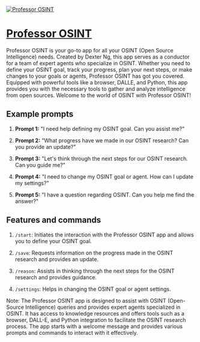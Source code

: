 [![Professor OSINT](https://files.oaiusercontent.com/file-7EocZGNzQbd0KprowvFO0NMW?se=2123-10-17T18%3A06%3A14Z&sp=r&sv=2021-08-06&sr=b&rscc=max-age%3D31536000%2C%20immutable&rscd=attachment%3B%20filename%3De6d0562a-eab2-433f-ac80-5ea9a913aeed.png&sig=wKSvV77gd2oqPNMlsdqkW50rAJ7iTXws4i7Cv6aw5JU%3D)](https://chat.openai.com/g/g-zjVOYcpoj-professor-osint)

# [Professor OSINT](https://chat.openai.com/g/g-zjVOYcpoj-professor-osint)

Professor OSINT is your go-to app for all your OSINT (Open Source Intelligence) needs. Created by Dexter Ng, this app serves as a conductor for a team of expert agents who specialize in OSINT. Whether you need to define your OSINT goal, track your progress, plan your next steps, or make changes to your goals or agents, Professor OSINT has got you covered. Equipped with powerful tools like a browser, DALLE, and Python, this app provides you with the necessary tools to gather and analyze intelligence from open sources. Welcome to the world of OSINT with Professor OSINT!

## Example prompts

1. **Prompt 1:** "I need help defining my OSINT goal. Can you assist me?"

2. **Prompt 2:** "What progress have we made in our OSINT research? Can you provide an update?"

3. **Prompt 3:** "Let's think through the next steps for our OSINT research. Can you guide me?"

4. **Prompt 4:** "I need to change my OSINT goal or agent. How can I update my settings?"

5. **Prompt 5:** "I have a question regarding OSINT. Can you help me find the answer?"

## Features and commands

1. `/start`: Initiates the interaction with the Professor OSINT app and allows you to define your OSINT goal.

2. `/save`: Requests information on the progress made in the OSINT research and provides an update.

3. `/reason`: Assists in thinking through the next steps for the OSINT research and provides guidance.

4. `/settings`: Helps in changing the OSINT goal or agent settings.

Note: The Professor OSINT app is designed to assist with OSINT (Open-Source Intelligence) queries and provides expert agents specialized in OSINT. It has access to knowledge resources and offers tools such as a browser, DALL-E, and Python integration to facilitate the OSINT research process. The app starts with a welcome message and provides various prompts and commands to interact with it effectively.